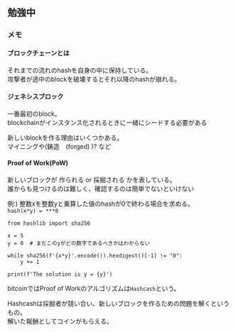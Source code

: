 ## 勉強中

### メモ

#### ブロックチェーンとは
それまでの流れのhashを自身の中に保持している。  
攻撃者が途中のblockを破壊するとそれ以降のhashが崩れる。

#### ジェネシスブロック
一番最初のblock。  
blockchainがインスタンス化されるときに一緒にシードする必要がある

新しいblockを作る理由はいくつかある。  
マイニングや(鋳造　(forged) )? など

#### Proof of Work(PoW)
新しいブロックが 作られる or 採掘される かを表している。  
誰からも見つけるのは難しく、確認するのは簡単でないといけない

例:)
整数xを整数yと乗算した値のhashが0で終わる場合を求める。  
`hash(x*y) = ***0`

```
from hashlib import sha256

x = 5
y = 0  # まだこのyがどの数字であるべきかはわからない

while sha256(f'{x*y}'.encode()).hexdigest()[-1] != "0":
    y += 1

print(f'The solution is y = {y}')
```

bitcoinではProof of Workのアルゴリズムは`Hashcash`という。

Hashcashは採掘者が競い合い、新しいブロックを作るための問題を解くというもの。  
解いた報酬としてコインがもらえる。
